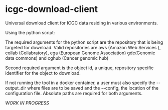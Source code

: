 # icgc-download-client
Universal download client for ICGC data residing in various environments. 

Using the python script:

The required arguments for the python script are the repository that is being targeted for download.
Valid repositories are aws (Amazon Web Services ), collab (Collabratory), ega (European Genome Association)
gdc(Genomic data commons) and cghub (Cancer genomic hub)

Second required argument is the object id, a unique, repository specific identifier for the object to download.

If not running the tool in a docker container, a user must also specify the --output_dir where files are to be saved
and the --config, the location of the configuration file.  Absolute paths are required for both arguments.

*WORK IN PROGRESS*
